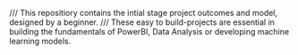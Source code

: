 /// This repositiory contains the intial stage project outcomes and model, designed by a beginner.
/// These easy to build-projects are essential in building the fundamentals of PowerBI, Data Analysis or developing machine learning models.

